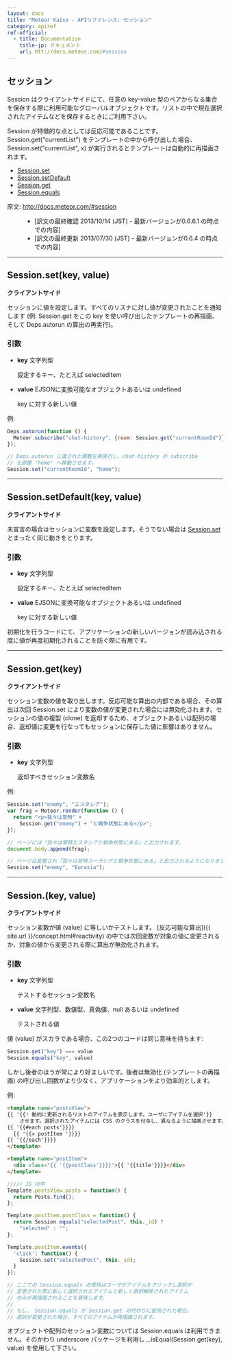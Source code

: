 ```yaml
---
layout: docs
title: "Meteor Kaiso - APIリファレンス: セッション"
category: apiref
ref-official: 
  - title: Documentation
    title-jp: ドキュメント
    url: htt://docs.meteor.com/#session
---
```


## セッション

Session はクライアントサイドにて、任意の key-value 型のペアからなる集合を保存する際に利用可能なグローバルオブジェクトです。リストの中で現在選択されたアイテムなどを保存するときにご利用下さい。

Session が特徴的な点としては反応可能であることです。 Session.get("currentList") をテンプレートの中から呼び出した場合、Session.set("currentList", x) が実行されるとテンプレートは自動的に再描画されます。

*   [Session.set](#session_set)
*   [Session.setDefault](#session_setdefault)
*   [Session.get](#session_get)
*   [Session.equals](#session_equal)

<dl>
  <dt>原文: <a href="http://docs.meteor.com/#session">http://docs.meteor.com/#session</a><dt>
  <dd>
  <ul>
    <li>[訳文の最終確認 2013/10/14 (JST) - 最新バージョンが0.6.6.1 の時点での内容]</li>
    <li>[訳文の最終更新 2013/07/30 (JST) - 最新バージョンが0.6.4 の時点での内容]</li>
  </ul>
  </dd>
</dl>


---
<a name="session_set"></a>
## Session.set(key, value)
__クライアントサイド__

セッションに値を設定します。すべてのリスナに対し値が変更されたことを通知します (例: Session.get をこの key を使い呼び出したテンプレートの再描画、そして Deps.autorun の算出の再実行)。

### 引数

* **key** 文字列型

    設定するキー、たとえば selectedItem

* **value** EJSONに変換可能なオブジェクトあるいは undefined

    key に対する新しい値

例:

~~~ javascript
Deps.autorun(function () {
  Meteor.subscribe("chat-history", {room: Session.get("currentRoomId")});
});

// Deps.autorun に渡された関数を再実行し、chat-history の subscribe 
// を部屋 "home" へ移動させます。
Session.set("currentRoomId", "home");
~~~

---
<a name="session_setdefault"></a>
## Session.setDefault(key, value)
__クライアントサイド__

未宣言の場合はセッションに変数を設定します。そうでない場合は [Session.set](#session_set) とまったく同じ動きをとります。

### 引数

* **key** 文字列型

    設定するキー、たとえば selectedItem

* **value** EJSONに変換可能なオブジェクトあるいは undefined

    key に対する新しい値

初期化を行うコードにて、アプリケーションの新しいバージョンが読み込される度に値が再度初期化されることを防ぐ際に有用です。

---
<a name="session_get"></a>
## Session.get(key)
__クライアントサイド__

セッション変数の値を取り出します。反応可能な算出の内部である場合、その算出は次回 Session.set により変数の値が変更された場合には無効化されます。セッションの値の複製 (clone) を返却するため、オブジェクトあるいは配列の場合、返却値に変更を行なってもセッションに保存した値に影響はありません。

### 引数

* **key** 文字列型

    返却すべきセッション変数名

例:

~~~ javascript
Session.set("enemy", "エスタシア");
var frag = Meteor.render(function () {
  return "<p>我々は常時" +
    Session.get("enemy") + "と戦争状態にある</p>";
});

// ページには「我々は常時エスタシアと戦争状態にある」と出力されます。
document.body.append(frag);

// ページは変更され「我々は常時ユーラシアと戦争状態にある」と出力されるようになります。
Session.set("enemy", "Eurasia");
~~~

---
<a name="session_equals"></a>
## Session.(key, value)
__クライアントサイド__

セッション変数が値 (value) に等しいかテストします。 [反応可能な算出]({{ site.url }}/concept.html#reactivity) の中では次回変数が対象の値に変更されるか、対象の値から変更される際に算出が無効化されます。

### 引数

* **key** 文字列型

    テストするセッション変数名

* **value** 文字列型、数値型、真偽値、null あるいは undefined

    テストされる値

値 (value) がスカラである場合、この2つのコードは同じ意味を持ちます:

~~~ javascript
Session.get("key") === value
Session.equals("key", value)
~~~

しかし後者のほうが常により好ましいです。後者は無効化 (テンプレートの再描画) の呼び出し回数がより少なく、アプリケーションをより効率的とします。

例:

~~~ html
<template name="postsView">
{{ '{{! 動的に更新されるリストのアイテムを表示します。ユーザにアイテムを選択'}}
    させます。選択されたアイテムには CSS のクラスを付与し、異なるように描画させます。}}
{{ '{{#each posts'}}}}
  {{ '{{> postItem '}}}}
{{ '{{/each'}}}}
</template>

<template name="postItem">
  <div class="{{ '{{postClass'}}}}">{{ '{{title'}}}}</div>
</template>
~~~

~~~ javascript
///// JS の中
Template.postsView.posts = function() {
  return Posts.find();
};

Template.postItem.postClass = function() {
  return Session.equals("selectedPost", this._id) ?
    "selected" : "";
};

Template.postItem.events({
  'click': function() {
    Session.set("selectedPost", this._id);
  }
});

// ここでの Session.equals の使用はユーザがアイテムをクリックし選択が
// 変更された際に新しく選択されたアイテムと新しく選択解除されたアイテム
// のみが再描画されることを意味します。
//
// もし、 Session.equals が Session.get の代わりに使用された場合、
// 選択が変更された場合、すべてのアイテムが再描画されます。
~~~

オブジェクトや配列のセッション変数については Session.equals は利用できません。そのかわり underscore パッケージを利用し _.isEqual(Session.get(key), value) を使用して下さい。
